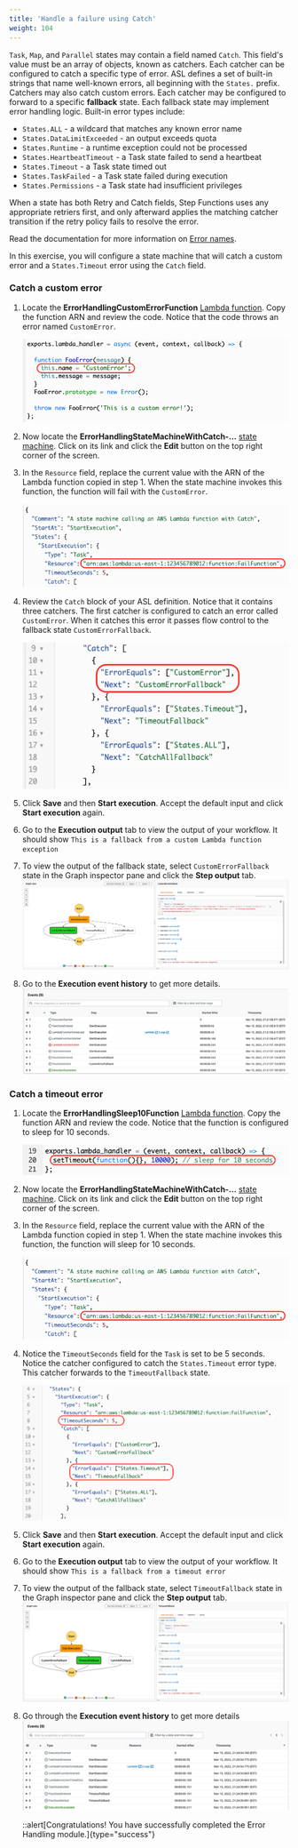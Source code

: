 ```yaml
---
title: 'Handle a failure using Catch'
weight: 104
---
```


`Task`, `Map`, and `Parallel` states may contain a field named `Catch`. This field's value must be an array of objects, known as catchers. Each catcher can be configured to catch a specific type of error. ASL defines a set of built-in strings that name well-known errors, all beginning with the `States.` prefix. Catchers may also catch custom errors. Each catcher may be configured to forward to a specific **fallback** state. Each fallback state may implement error handling logic. Built-in error types include:

- `States.ALL` - a wildcard that matches any known error name
- `States.DataLimitExceeded` - an output exceeds quota
- `States.Runtime` - a runtime exception could not be processed
- `States.HeartbeatTimeout` - a Task state failed to send a heartbeat
- `States.Timeout` - a Task state timed out
- `States.TaskFailed` - a Task state failed during execution
- `States.Permissions` - a Task state had insufficient privileges

When a state has both Retry and Catch fields, Step Functions uses any appropriate retriers first, and only afterward applies the matching catcher transition if the retry policy fails to resolve the error.

Read the documentation for more information on [Error names](https://docs.aws.amazon.com/step-functions/latest/dg/concepts-error-handling.html).

In this exercise, you will configure a state machine that will catch a custom error and a `States.Timeout` error using the `Catch` field.

### Catch a custom error

1. Locate the **ErrorHandlingCustomErrorFunction** [Lambda function](https://console.aws.amazon.com/lambda/home). Copy the function ARN and review the code. Notice that the code throws an error named `CustomError`.

   ![Lambda function throws CustomError](/static/img/module-8/error-handling-lambda-function-custom-error.png)

2. Now locate the **ErrorHandlingStateMachineWithCatch-...** [state machine](https://console.aws.amazon.com/states/home). Click on its link and click the **Edit** button on the top right corner of the screen.

3. In the `Resource` field, replace the current value with the ARN of the Lambda function copied in step 1. When the state machine invokes this function, the function will fail with the `CustomError`.

   ![Replace Lambda function ARN](/static/img/module-8/error-handling-state-machine-catch.png)

4. Review the `Catch` block of your ASL definition. Notice that it contains three catchers. The first catcher is configured to catch an error called `CustomError`. When it catches this error it passes flow control to the fallback state `CustomErrorFallback`.

   ![Catch CustomError](/static/img/module-8/error-handling-state-machine-catch-custom-error.png)

5. Click **Save** and then **Start execution**. Accept the default input and click **Start execution** again.

6. Go to the **Execution output** tab to view the output of your workflow. It should show `This is a fallback from a custom Lambda function exception`

7. To view the output of the fallback state, select `CustomErrorFallback` state in the Graph inspector pane and click the **Step output** tab.
   ![Failure using Catch output](/static/img/module-8/error-handling-custom-error-catch-output.png)
8. Go to the **Execution event history** to get more details.
   ![Failure using Catch event history](/static/img/module-8/error-handling-custom-error-catch-event-history.png)

### Catch a timeout error

1. Locate the **ErrorHandlingSleep10Function** [Lambda function](https://console.aws.amazon.com/lambda/home). Copy the function ARN and review the code. Notice that the function is configured to sleep for 10 seconds.

   ![Lambda function sleeps for 10 seconds](/static/img/module-8/error-handling-lambda-sleep10.png)

2. Now locate the **ErrorHandlingStateMachineWithCatch-...** [state machine](https://console.aws.amazon.com/states/home). Click on its link and click the **Edit** button on the top right corner of the screen.

3. In the `Resource` field, replace the current value with the ARN of the Lambda function copied in step 1. When the state machine invokes this function, the function will sleep for 10 seconds.

   ![Replace Lambda function ARN](/static/img/module-8/error-handling-state-machine-catch.png)

4. Notice the `TimeoutSeconds` field for the `Task` is set to be 5 seconds. Notice the catcher configured to catch the `States.Timeout` error type. This catcher forwards to the `TimeoutFallback` state.

   ![Review the Timeout Catcher](/static/img/module-8/error-handling-state-machine-timeout.png)

5. Click **Save** and then **Start execution**. Accept the default input and click **Start execution** again.

6. Go to the **Execution output** tab to view the output of your workflow. It should show `This is a fallback from a timeout error`

7. To view the output of the fallback state, select `TimeoutFallback` state in the Graph inspector pane and click the **Step output** tab.
   ![Failure using Catch output](/static/img/module-8/error-handling-timeout-error-catch-output.png)

8. Go through the **Execution event history** to get more details
   ![Failure using Catch event history](/static/img/module-8/error-handling-timeout-error-catch-event-history.png)

   ::alert[Congratulations! You have successfully completed the Error Handling module.]{type="success"}
